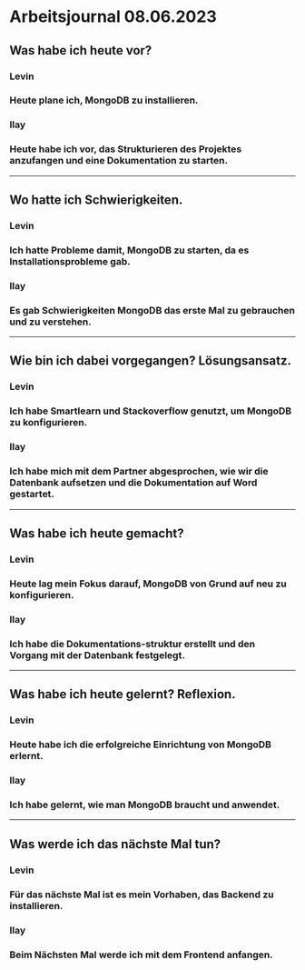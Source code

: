 # Arbeitsjournal 08.06.2023

## Was habe ich heute vor?

### Levin
### Heute plane ich, MongoDB zu installieren.

### Ilay
### Heute habe ich vor, das Strukturieren des Projektes anzufangen und eine Dokumentation zu starten.
---
## Wo hatte ich Schwierigkeiten.

### Levin
### Ich hatte Probleme damit, MongoDB zu starten, da es Installationsprobleme gab.

### Ilay
### Es gab Schwierigkeiten MongoDB das erste Mal zu gebrauchen und zu verstehen.
---
## Wie bin ich dabei vorgegangen? Lösungsansatz.

### Levin
### Ich habe Smartlearn und Stackoverflow genutzt, um MongoDB zu konfigurieren.

### Ilay
### Ich habe mich mit dem Partner abgesprochen, wie wir die Datenbank aufsetzen und die Dokumentation auf Word gestartet.
---
## Was habe ich heute gemacht?

### Levin
### Heute lag mein Fokus darauf, MongoDB von Grund auf neu zu konfigurieren.

### Ilay
### Ich habe die Dokumentations-struktur erstellt und den Vorgang mit der Datenbank festgelegt.
---
## Was habe ich heute gelernt? Reflexion.

### Levin
### Heute habe ich die erfolgreiche Einrichtung von MongoDB erlernt.

### Ilay
### Ich habe gelernt, wie man MongoDB braucht und anwendet.
---
## Was werde ich das nächste Mal tun?

### Levin
### Für das nächste Mal ist es mein Vorhaben, das Backend zu installieren.

### Ilay
### Beim Nächsten Mal werde ich mit dem Frontend anfangen.

